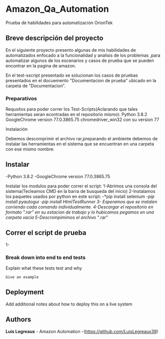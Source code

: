 # Amazon_Qa_Automation
Prueba de habilidades para automatización OrionTek

## Breve descripción del proyecto

En el siguiente proyecto presento algunas de mis habilidades de automatizados enfocado a la funcionalidad y analisis de los problemas ,para automatizar algunos de los escenarios y casos de prueba que se pueden encontrar en la pagina de amazon.

En el test-sscript presentado se solucionan los casos de pruebas presentados en el docuemento "Documentacion de prueba" ubicado en la carpeta de "Documentacion".

### Preparativos

Requsitos para poder correr los Test-Scripts(Aclarando que tales herramientas seran econtradas en el repositorio mismo):
  Python 3.8.2
  GoogleChrome version 77.0.3865.75
  chromedriver_win32 con su version  77
  
Instalación

Debemos descomprimir el archivo rar,preparando el ambiente debemos de instalar las herramientas en el sistema que se encuentran en una carpeta con ese mismo nombre:

## Instalar
-Python 3.8.2
-GoogleChrome version 77.0.3865.75

Instalar los modulos para poder correr el script:
1-Abrimos una consola del sistema(Tecleamos CMD en la barra de busqueda del inicio)
2-Instalamos los paquetes usados por python en este script:
-*pip install selenium
-*pip install pyautogui
-*pip install HtmlTestRunner
3- Esperamos que se instalen corriendo cada comando individualmente.
4-Descargar el repositorio en formato "*.rar" en su estacion de trabajo y lo hubicamos pegamos en una carpeta vacia
5-Descrompimimos el archivo "*.rar"
  
  

## Correr el script de prueba

1-

### Break down into end to end tests

Explain what these tests test and why

```
Give an example
```

## Deployment

Add additional notes about how to deploy this on a live system

## Authors
**Luis Legreaux** - Amazon Automation -(https://github.com/LuisLegreaux39)

